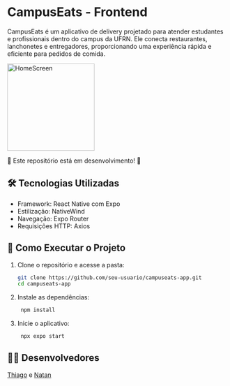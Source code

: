 # CampusEats - Frontend

CampusEats é um aplicativo de delivery projetado para atender estudantes e profissionais dentro do campus da UFRN. Ele conecta restaurantes, lanchonetes e entregadores, proporcionando uma experiência rápida e eficiente para pedidos de comida.

<img src="https://collective-gold-clownfish.myfilebase.com/ipfs/QmasN6vBVrvp1GUCojNTm8DB7qXqRPe1ftFNBvz7UrKc8w" alt="HomeScreen" width="200"/>

🚧 Este repositório está em desenvolvimento! 🚧

## 🛠 Tecnologias Utilizadas
- Framework: React Native com Expo
- Estilização: NativeWind
- Navegação: Expo Router
- Requisições HTTP: Axios

## 🚀 Como Executar o Projeto

1. Clone o repositório e acesse a pasta:

   ```bash
   git clone https://github.com/seu-usuario/campuseats-app.git
   cd campuseats-app
   ```

2. Instale as dependências:

   ```bash
    npm install
   ```

3. Inicie o aplicativo:

   ```bash
    npx expo start
   ```

## 👨‍💻 Desenvolvedores

[Thiago](https://github.com/thiagoclopes) e [Natan](https://github.com/natanmorais23)
